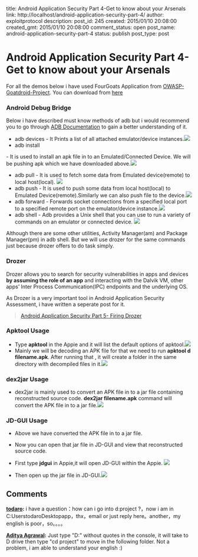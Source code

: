 title: Android Application Security Part 4-Get to know about your Arsenals
link: http://localhost/android-application-security-part-4/
author: exploitprotocol
description: 
post_id: 245
created: 2015/01/10 20:08:00
created_gmt: 2015/01/10 20:08:00
comment_status: open
post_name: android-application-security-part-4
status: publish
post_type: post

# Android Application Security Part 4-Get to know about your Arsenals

For all the demos below i have used FourGoats Application from [OWASP-Goatdroid-Project](https://github.com/jackMannino/OWASP-GoatDroid-Project). You can download from [here](http://sourceforge.net/projects/appiefiles/files/OWASP%20GoatDroid-%20FourGoats%20Android%20App.apk/download)

### Android Debug Bridge

Below i have described must know methods of adb but i would recommend you to go through [ADB Documentation](https://developer.android.com/tools/help/adb.html) to gain a better understanding of it.

  * adb devices - It Prints a list of all attached emulator/device instances.![](https://i.imgur.com/FGOArow.png)
  * adb install

\- It is used to install an apk file in to an Emulated/Connected Device. We will be pushing apk which we have downloaded above.![](https://i.imgur.com/RcpvHLs.png)
  * adb pull - It is used to fetch some data from Emulated device(remote) to local host(local). ![](https://i.imgur.com/6LuBHUQ.png)
  * adb push - It is used to push some data from local host(local) to Emulated Device(remote).Similarly we can also push file to the device.![](https://i.imgur.com/HTftZH4.png)
  * adb forward - Forwards socket connections from a specified local port to a specified remote port on the emulator/device instance.![](https://i.imgur.com/AltyWY2.png)
  * adb shell - Adb provides a Unix shell that you can use to run a variety of commands on an emulator or connected device. ![](https://i.imgur.com/PizWhrP.png)

Although there are some other utilities, Activity Manager(am) and Package Manager(pm) in adb shell. But we will use drozer for the same commands just because drozer offers to do task simply.

### Drozer

Drozer allows you to search for security vulnerabilities in apps and devices **by assuming the role of an app** and interacting with the Dalvik VM, other apps’ Inter Process Communication(IPC) endpoints and the underlying OS.

As Drozer is a very important tool in Android Application Security Assessment, i have written a seperate post for it.

> [Android Application Security Part 5- Firing Drozer](http://manifestsecurity.com/android-application-security-part-5/)

### Apktool Usage

  * Type **apktool** in the Appie and it will list the default options of apktool.![](https://i.imgur.com/OiOurWs.png)
  * Mainly we will be decoding an APK file for that we need to run **apktool d filename.apk**. After running that , it will create a folder in the same directory with decompiled files in it.![](https://i.imgur.com/8ZaOnSB.png)

### dex2jar Usage

  * dex2jar is mainly used to convert an APK file in to a jar file containing reconstructed source code. **dex2jar filename.apk** command will convert the APK file in to a jar file.![](https://i.imgur.com/4SkwtRB.png)

### JD-GUI Usage

  * Above we have converted the APK file in to a jar file.

  * Now you can open that jar file in JD-GUI and view that reconstructed source code.

  * First type **jdgui** in Appie,it will open JD-GUI within the Appie. ![](https://i.imgur.com/1MwnPt4.png)
  * Then open up the jar file in JD-GUI.![](https://i.imgur.com/BgnHz4b.png)

## Comments

**[todaro](#9 "2015-02-05 05:57:00"):** i have a question：how can i go into d:project ?，now i am in C:UserstodaroDesktopapp，thx，email or just reply here。another，my english is poor，so。。。。

**[Aditya Agrawal](#10 "2015-02-05 06:34:00"):** Just type "D:" without quotes in the console, it will take to D drive then type "cd project" to move in the following folder. Not a problem, i am able to understand your english :)

